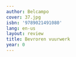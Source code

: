 ```yaml
---
author: Belcampo
cover: 37.jpg
isbn: '9789021491080'
lang: en-us
layout: review
title: Bevroren vuurwerk
year: 0
---
```


